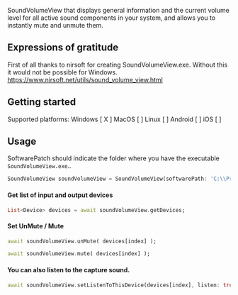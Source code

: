 SoundVolumeView that displays general information and the current volume level for all active sound components in your system, and allows you to instantly mute and unmute them.



## Expressions of gratitude
First of all thanks to nirsoft for creating SoundVolumeView.exe. Without this it would not be possible for Windows.
https://www.nirsoft.net/utils/sound_volume_view.html

## Getting started
Supported platforms:
Windows [ X ]
MacOS [ ]
Linux [ ]
Android [ ]
iOS [ ]

## Usage
SoftwarePatch should indicate the folder where you have the executable ```SoundVolumeView.exe```..

```dart
SoundVolumeView soundVolumeView = SoundVolumeView(softwarePath: 'C:\\Program Files\\Sound\\');
```

#### Get list of input and output devices
```dart
List<Device> devices = await soundVolumeView.getDevices;
```

#### Set UnMute / Mute
```dart
await soundVolumeView.unMute( devices[index] );

await soundVolumeView.mute( devices[index] );
```

#### You can also listen to the capture sound.
```dart
await soundVolumeView.setListenToThisDevice(devices[index], listen: true);
```